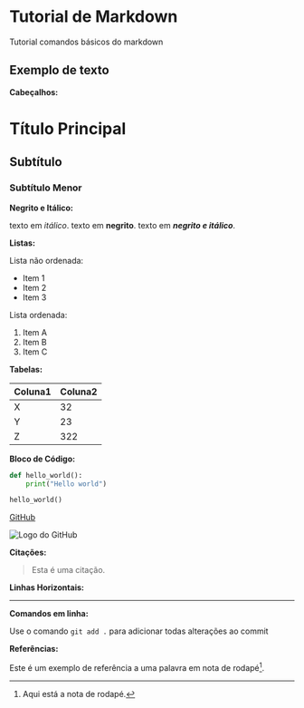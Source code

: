 # Tutorial de Markdown

Tutorial comandos básicos do markdown

## Exemplo de texto

**Cabeçalhos:**

# Título Principal
## Subtítulo
### Subtítulo Menor

**Negrito e Itálico:**

texto em *itálico*.
texto em **negrito**.
texto em ***negrito e itálico***.

**Listas:**

Lista não ordenada:
- Item 1
- Item 2
- Item 3

Lista ordenada:
1. Item A
2. Item B
3. Item C

**Tabelas:**

| Coluna1  | Coluna2 |
|-------|-------|
| X | 32 |
| Y | 23 |
| Z | 322 |

**Bloco de Código:**

```python
def hello_world():
    print("Hello world")

hello_world()
```

[GitHub](https://github.com)

![Logo do GitHub](https://github.githubassets.com/images/modules/logos_page/GitHub-Mark.png)

**Citações:**

> Esta é uma citação.

**Linhas Horizontais:**

---

**Comandos em linha:**

Use o comando `git add .` para adicionar todas alterações ao commit

**Referências:**

Este é um exemplo de referência a uma palavra em nota de rodapé[^1].

[^1]: Aqui está a nota de rodapé.


<!-- Comentarios no markdown -->
